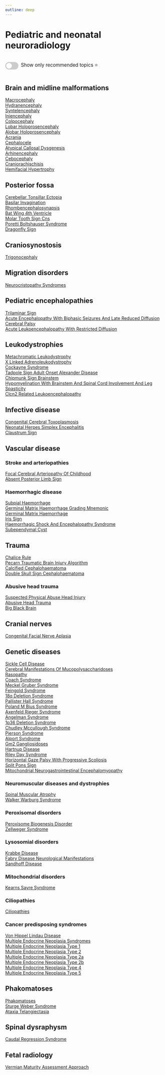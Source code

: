 ```yaml
---
outline: deep
---
```

<style>

.star-link-list {
  list-style-type: none !important;
  padding-left: 0 !important;
  margin-left: 0 !important;
}

.switch-container {
  display: flex;
  align-items: center;
  gap: 0.5rem;
  padding: 1rem 0;
  font-size: 0.95rem;
}

.switch {
  position: relative;
  display: inline-block;
  width: 42px;
  height: 24px;
}

.switch input {
  opacity: 0;
  width: 0;
  height: 0;
}

.slider {
  position: absolute;
  cursor: pointer;
  top: 0; left: 0; right: 0; bottom: 0;
  background-color: #ccc;
  border-radius: 24px;
  transition: 0.4s;
}

.slider:before {
  content: "";
  position: absolute;
  height: 18px;
  width: 18px;
  left: 3px;
  bottom: 3px;
  background-color: white;
  border-radius: 50%;
  transition: 0.4s;
}

input:checked + .slider {
  background-color: #42b983;
}

input:checked + .slider:before {
  transform: translateX(18px);
}

</style>

# Pediatric and neonatal neuroradiology

<div class="switch-container">
  <label class="switch">
    <input type="checkbox" id="toggle-stars">
    <span class="slider"></span>
  </label>
  <span>Show only recommended topics ⭐</span>
</div>

## Brain and midline malformations

[Macrocephaly](https://radiopaedia.org/articles/macrocephaly)  
[Hydranencephaly](https://radiopaedia.org/articles/hydranencephaly)  
[Syntelencephaly](https://radiopaedia.org/articles/syntelencephaly)  
[Iniencephaly](https://radiopaedia.org/articles/iniencephaly)  
[Colpocephaly](https://radiopaedia.org/articles/colpocephaly)  
[Lobar Holoprosencephaly](https://radiopaedia.org/articles/lobar-holoprosencephaly)  
[Alobar Holoprosencephaly](https://radiopaedia.org/articles/alobar-holoprosencephaly)  
[Acrania](https://radiopaedia.org/articles/acrania)  
[Cephalocele](https://radiopaedia.org/articles/cephalocele-1)  
[Atypical Callosal Dysgenesis](https://radiopaedia.org/articles/atypical-callosal-dysgenesis)  
[Arhinencephaly](https://radiopaedia.org/articles/arhinencephaly)  
[Cebocephaly](https://radiopaedia.org/articles/cebocephaly)  
[Craniorachischisis](https://radiopaedia.org/articles/craniorachischisis)  
[Hemifacial Hypertrophy](https://radiopaedia.org/articles/hemifacial-hypertrophy-1)  

## Posterior fossa

[Cerebellar Tonsillar Ectopia](https://radiopaedia.org/articles/cerebellar-tonsillar-ectopia)  
[Basilar Invagination](https://radiopaedia.org/articles/basilar-invagination)  
[Rhombencephalosynapsis](https://radiopaedia.org/articles/rhombencephalosynapsis)  
[Bat Wing 4th Ventricle](https://radiopaedia.org/articles/bat-wing-4th-ventricle)  
[Molar Tooth Sign Cns](https://radiopaedia.org/articles/molar-tooth-sign-cns-1)  
[Poretti Boltshauser Syndrome](https://radiopaedia.org/articles/poretti-boltshauser-syndrome)  
[Dragonfly Sign](https://radiopaedia.org/articles/dragonfly-sign)  

## Craniosynostosis

[Trigonocephaly](https://radiopaedia.org/articles/trigonocephaly)  

## Migration disorders

[Neurocristopathy Syndromes](https://radiopaedia.org/articles/neurocristopathy-syndromes)  

## Pediatric encephalopathies

[Trilaminar Sign](https://radiopaedia.org/articles/trilaminar-sign)  
[Acute Encephalopathy With Biphasic Seizures And Late Reduced Diffusion](https://radiopaedia.org/articles/acute-encephalopathy-with-biphasic-seizures-and-late-reduced-diffusion)  
[Cerebral Palsy](https://radiopaedia.org/articles/cerebral-palsy)  
[Acute Leukoencephalopathy With Restricted Diffusion](https://radiopaedia.org/articles/acute-leukoencephalopathy-with-restricted-diffusion)  

## Leukodystrophies

[Metachromatic Leukodystrophy](https://radiopaedia.org/articles/metachromatic-leukodystrophy)  
[X Linked Adrenoleukodystrophy](https://radiopaedia.org/articles/x-linked-adrenoleukodystrophy-1)  
[Cockayne Syndrome](https://radiopaedia.org/articles/cockayne-syndrome)  
[Tadpole Sign Adult Onset Alexander Disease](https://radiopaedia.org/articles/tadpole-sign-adult-onset-alexander-disease)  
[Chipmunk Sign Brainstem](https://radiopaedia.org/articles/chipmunk-sign-brainstem)  
[Hypomyelination With Brainstem And Spinal Cord Involvement And Leg Spasticity](https://radiopaedia.org/articles/hypomyelination-with-brainstem-and-spinal-cord-involvement-and-leg-spasticity)  
[Clcn2 Related Leukoencephalopathy](https://radiopaedia.org/articles/clcn2-related-leukoencephalopathy)  

## Infective disease

[Congenital Cerebral Toxoplasmosis](https://radiopaedia.org/articles/congenital-cerebral-toxoplasmosis)  
[Neonatal Herpes Simplex Encephalitis](https://radiopaedia.org/articles/neonatal-herpes-simplex-encephalitis)  
[Claustrum Sign](https://radiopaedia.org/articles/claustrum-sign)  

## Vascular disease

### Stroke and arteriopathies

[Focal Cerebral Arteriopathy Of Childhood](https://radiopaedia.org/articles/focal-cerebral-arteriopathy-of-childhood)  
[Absent Posterior Limb Sign](https://radiopaedia.org/articles/absent-posterior-limb-sign)  

### Haemorrhagic disease

[Subpial Haemorrhage](https://radiopaedia.org/articles/subpial-haemorrhage)  
[Germinal Matrix Haemorrhage Grading Mnemonic](https://radiopaedia.org/articles/germinal-matrix-haemorrhage-grading-mnemonic)  
[Germinal Matrix Haemorrhage](https://radiopaedia.org/articles/germinal-matrix-haemorrhage)  
[Iris Sign](https://radiopaedia.org/articles/iris-sign)  
[Haemorrhagic Shock And Encephalopathy Syndrome](https://radiopaedia.org/articles/haemorrhagic-shock-and-encephalopathy-syndrome)  
[Subependymal Cyst](https://radiopaedia.org/articles/subependymal-cyst)  

## Trauma

[Chalice Rule](https://radiopaedia.org/articles/chalice-rule)  
[Pecarn Traumatic Brain Injury Algorithm](https://radiopaedia.org/articles/pecarn-traumatic-brain-injury-algorithm)  
[Calcified Cephalohaematoma](https://radiopaedia.org/articles/calcified-cephalohaematoma)  
[Double Skull Sign Cephalohaematoma](https://radiopaedia.org/articles/double-skull-sign-cephalohaematoma)  

### Abusive head trauma

[Suspected Physical Abuse Head Injury](https://radiopaedia.org/articles/suspected-physical-abuse-head-injury)  
[Abusive Head Trauma](https://radiopaedia.org/articles/abusive-head-trauma)  
[Big Black Brain](https://radiopaedia.org/articles/big-black-brain)  

## Cranial nerves

[Congenital Facial Nerve Aplasia](https://radiopaedia.org/articles/congenital-facial-nerve-aplasia)  

## Genetic diseases

[Sickle Cell Disease](https://radiopaedia.org/articles/sickle-cell-disease)  
[Cerebral Manifestations Of Mucopolysaccharidoses](https://radiopaedia.org/articles/cerebral-manifestations-of-mucopolysaccharidoses)  
[Rasopathy](https://radiopaedia.org/articles/rasopathy-1)  
[Coach Syndrome](https://radiopaedia.org/articles/coach-syndrome)  
[Meckel Gruber Syndrome](https://radiopaedia.org/articles/meckel-gruber-syndrome)  
[Feingold Syndrome](https://radiopaedia.org/articles/feingold-syndrome)  
[18q Deletion Syndrome](https://radiopaedia.org/articles/18q-deletion-syndrome-2)  
[Pallister Hall Syndrome](https://radiopaedia.org/articles/pallister-hall-syndrome)  
[Poland M Bius Syndrome](https://radiopaedia.org/articles/poland-m-bius-syndrome)  
[Axenfeld Rieger Syndrome](https://radiopaedia.org/articles/axenfeld-rieger-syndrome)  
[Angelman Syndrome](https://radiopaedia.org/articles/angelman-syndrome)  
[1p36 Deletion Syndrome](https://radiopaedia.org/articles/1p36-deletion-syndrome)  
[Chudley Mccullough Syndrome](https://radiopaedia.org/articles/chudley-mccullough-syndrome)  
[Pierson Syndrome](https://radiopaedia.org/articles/pierson-syndrome)  
[Alport Syndrome](https://radiopaedia.org/articles/alport-syndrome)  
[Gm2 Gangliosidoses](https://radiopaedia.org/articles/gm2-gangliosidoses)  
[Hartnup Disease](https://radiopaedia.org/articles/hartnup-disease)  
[Riley Day Syndrome](https://radiopaedia.org/articles/riley-day-syndrome)  
[Horizontal Gaze Palsy With Progressive Scoliosis](https://radiopaedia.org/articles/horizontal-gaze-palsy-with-progressive-scoliosis)  
[Split Pons Sign](https://radiopaedia.org/articles/split-pons-sign)  
[Mitochondrial Neurogastrointestinal Encephalomyopathy](https://radiopaedia.org/articles/mitochondrial-neurogastrointestinal-encephalomyopathy)  

### Neuromuscular diseases and dystrophies

[Spinal Muscular Atrophy](https://radiopaedia.org/articles/spinal-muscular-atrophy)  
[Walker Warburg Syndrome](https://radiopaedia.org/articles/walker-warburg-syndrome-1)  

### Peroxisomal disorders

[Peroxisome Biogenesis Disorder](https://radiopaedia.org/articles/peroxisome-biogenesis-disorder)  
[Zellweger Syndrome](https://radiopaedia.org/articles/zellweger-syndrome)  

### Lysosomial disorders

[Krabbe Disease](https://radiopaedia.org/articles/krabbe-disease)  
[Fabry Disease Neurological Manifestations](https://radiopaedia.org/articles/fabry-disease-neurological-manifestations)  
[Sandhoff Disease](https://radiopaedia.org/articles/sandhoff-disease)  

### Mitochondrial disorders

[Kearns Sayre Syndrome](https://radiopaedia.org/articles/kearns-sayre-syndrome)  

### Ciliopathies

[Ciliopathies](https://radiopaedia.org/articles/ciliopathies)  

### Cancer predisposing syndromes

[Von Hippel Lindau Disease](https://radiopaedia.org/articles/von-hippel-lindau-disease-5)  
[Multiple Endocrine Neoplasia Syndromes](https://radiopaedia.org/articles/multiple-endocrine-neoplasia-syndromes)  
[Multiple Endocrine Neoplasia Type 1](https://radiopaedia.org/articles/multiple-endocrine-neoplasia-type-1-2)  
[Multiple Endocrine Neoplasia Type 2](https://radiopaedia.org/articles/multiple-endocrine-neoplasia-type-2)  
[Multiple Endocrine Neoplasia Type 2a](https://radiopaedia.org/articles/multiple-endocrine-neoplasia-type-2a)  
[Multiple Endocrine Neoplasia Type 2b](https://radiopaedia.org/articles/multiple-endocrine-neoplasia-type-2b)  
[Multiple Endocrine Neoplasia Type 4](https://radiopaedia.org/articles/multiple-endocrine-neoplasia-type-4)  
[Multiple Endocrine Neoplasia Type 5](https://radiopaedia.org/articles/multiple-endocrine-neoplasia-type-5)  

## Phakomatoses

[Phakomatoses](https://radiopaedia.org/articles/phakomatoses-1)  
[Sturge Weber Syndrome](https://radiopaedia.org/articles/sturge-weber-syndrome-1)  
[Ataxia Telangiectasia](https://radiopaedia.org/articles/ataxia-telangiectasia-1)  

## Spinal dysraphysm

[Caudal Regression Syndrome](https://radiopaedia.org/articles/caudal-regression-syndrome)  

## Fetal radiology

[Vermian Maturity Assessment Approach](https://radiopaedia.org/articles/vermian-maturity-assessment-approach-1)  